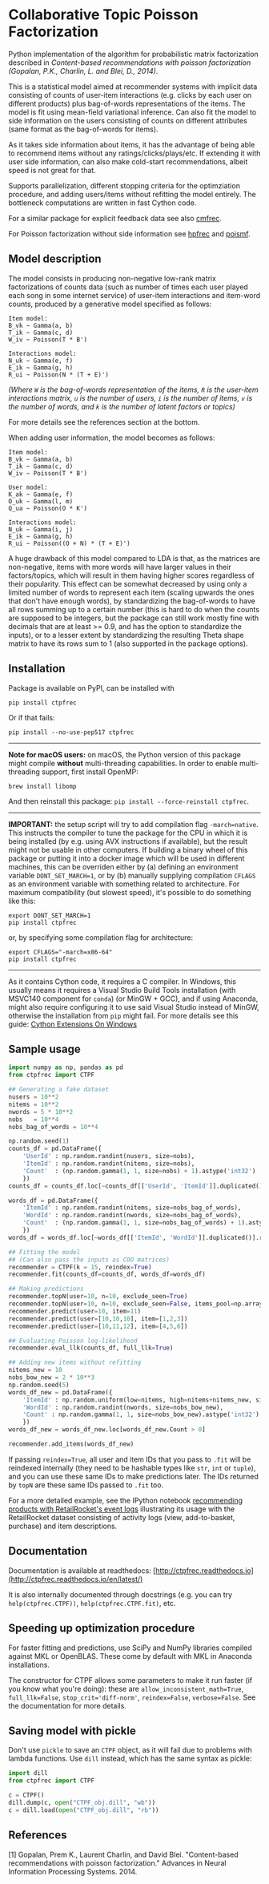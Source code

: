 # Collaborative Topic Poisson Factorization

Python implementation of the algorithm for probabilistic matrix factorization described in _Content-based recommendations with poisson factorization (Gopalan, P.K., Charlin, L. and Blei, D., 2014)_.

This is a statistical model aimed at recommender systems with implicit data consisting of counts of user-item interactions (e.g. clicks by each user on different products) plus bag-of-words representations of the items. The model is fit using mean-field variational inference. Can also fit the model to side information on the users consisting of counts on different attributes (same format as the bag-of-words for items).

As it takes side information about items, it has the advantage of being able to recommend items without any ratings/clicks/plays/etc. If extending it with user side information, can also make cold-start recommendations, albeit speed is not great for that.

Supports parallelization, different stopping criteria for the optimziation procedure, and adding users/items without refitting the model entirely. The bottleneck computations are written in fast Cython code.

For a similar package for explicit feedback data see also [cmfrec](https://github.com/david-cortes/cmfrec).

For Poisson factorization without side information see [hpfrec](https://github.com/david-cortes/hpfrec) and [poismf](https://github.com/david-cortes/poismf).

## Model description

The model consists in producing non-negative low-rank matrix factorizations of counts data (such as number of times each user played each song in some internet service) of user-item interactions and item-word counts, produced by a generative model specified as follows:

```
Item model:
B_vk ~ Gamma(a, b)
T_ik ~ Gamma(c, d)
W_iv ~ Poisson(T * B')

Interactions model:
N_uk ~ Gamma(e, f)
E_ik ~ Gamma(g, h)
R_ui ~ Poisson(N * (T + E)')
```

_(Where `W` is the bag-of-words representation of the items, `R` is the user-item interactions matrix, `u` is the number of users, `i` is the number of items, `v` is the number of words, and `k` is the number of latent factors or topics)_

For more details see the references section at the bottom.

When adding user information, the model becomes as follows:

```
Item model:
B_vk ~ Gamma(a, b)
T_ik ~ Gamma(c, d)
W_iv ~ Poisson(T * B')

User model:
K_ak ~ Gamma(e, f)
O_uk ~ Gamma(l, m)
Q_ua ~ Poisson(O * K')

Interactions model:
N_uk ~ Gamma(i, j)
E_ik ~ Gamma(g, h)
R_ui ~ Poisson((O + N) * (T + E)')
```

A huge drawback of this model compared to LDA is that, as the matrices are non-negative, items with more words will have larger values in their factors/topics, which will result in them having higher scores regardless of their popularity. This effect can be somewhat decreased by using only a limited number of words to represent each item (scaling upwards the ones that don't have enough words), by standardizing the bag-of-words to have all rows summing up to a certain number (this is hard to do when the counts are supposed to be integers, but the package can still work mostly fine with decimals that are at least >= 0.9, and has the option to standardize the inputs), or to a lesser extent by standardizing the resulting Theta shape matrix to have its rows sum to 1 (also supported in the package options).

## Installation

Package is available on PyPI, can be installed with

```pip install ctpfrec```

Or if that fails:
```
pip install --no-use-pep517 ctpfrec
```

** *
**Note for macOS users:** on macOS, the Python version of this package might compile **without** multi-threading capabilities. In order to enable multi-threading support, first install OpenMP:
```
brew install libomp
```
And then reinstall this package: `pip install --force-reinstall ctpfrec`.
** *
**IMPORTANT:** the setup script will try to add compilation flag `-march=native`. This instructs the compiler to tune the package for the CPU in which it is being installed (by e.g. using AVX instructions if available), but the result might not be usable in other computers. If building a binary wheel of this package or putting it into a docker image which will be used in different machines, this can be overriden either by (a) defining an environment variable `DONT_SET_MARCH=1`, or by (b) manually supplying compilation `CFLAGS` as an environment variable with something related to architecture. For maximum compatibility (but slowest speed), it's possible to do something like this:

```
export DONT_SET_MARCH=1
pip install ctpfrec
```

or, by specifying some compilation flag for architecture:
```
export CFLAGS="-march=x86-64"
pip install ctpfrec
```
** *

As it contains Cython code, it requires a C compiler. In Windows, this usually means it requires a Visual Studio Build Tools installation (with MSVC140 component for `conda`) (or MinGW + GCC), and if using Anaconda, might also require configuring it to use said Visual Studio instead of MinGW, otherwise the installation from `pip` might fail. For more details see this guide:
[Cython Extensions On Windows](https://github.com/cython/cython/wiki/CythonExtensionsOnWindows)


## Sample usage

```python
import numpy as np, pandas as pd
from ctpfrec import CTPF

## Generating a fake dataset
nusers = 10**2
nitems = 10**2
nwords = 5 * 10**2
nobs   = 10**4
nobs_bag_of_words = 10**4

np.random.seed(1)
counts_df = pd.DataFrame({
	'UserId' : np.random.randint(nusers, size=nobs),
	'ItemId' : np.random.randint(nitems, size=nobs),
	'Count'  : (np.random.gamma(1, 1, size=nobs) + 1).astype('int32')
	})
counts_df = counts_df.loc[~counts_df[['UserId', 'ItemId']].duplicated()].reset_index(drop=True)

words_df = pd.DataFrame({
	'ItemId' : np.random.randint(nitems, size=nobs_bag_of_words),
	'WordId' : np.random.randint(nwords, size=nobs_bag_of_words),
	'Count'  : (np.random.gamma(1, 1, size=nobs_bag_of_words) + 1).astype('int32')
	})
words_df = words_df.loc[~words_df[['ItemId', 'WordId']].duplicated()].reset_index(drop=True)

## Fitting the model
## (Can also pass the inputs as COO matrices)
recommender = CTPF(k = 15, reindex=True)
recommender.fit(counts_df=counts_df, words_df=words_df)

## Making predictions
recommender.topN(user=10, n=10, exclude_seen=True)
recommender.topN(user=10, n=10, exclude_seen=False, items_pool=np.array([1,2,3,4]))
recommender.predict(user=10, item=11)
recommender.predict(user=[10,10,10], item=[1,2,3])
recommender.predict(user=[10,11,12], item=[4,5,6])

## Evaluating Poisson log-likelihood
recommender.eval_llk(counts_df, full_llk=True)

## Adding new items without refitting
nitems_new = 10
nobs_bow_new = 2 * 10**3
np.random.seed(5)
words_df_new = pd.DataFrame({
	'ItemId' : np.random.uniform(low=nitems, high=nitems+nitems_new, size=nobs_bow_new),
	'WordId' : np.random.randint(nwords, size=nobs_bow_new),
	'Count' : np.random.gamma(1, 1, size=nobs_bow_new).astype('int32')
	})
words_df_new = words_df_new.loc[words_df_new.Count > 0]

recommender.add_items(words_df_new)
```

If passing `reindex=True`, all user and item IDs that you pass to `.fit` will be reindexed internally (they need to be hashable types like `str`, `int` or `tuple`), and you  can use these same IDs to make predictions later. The IDs returned by `topN` are these same IDs passed to `.fit` too.

For a more detailed example, see the IPython notebook [recommending products with RetailRocket's event logs](http://nbviewer.jupyter.org/github/david-cortes/ctpfrec/blob/master/example/ctpfrec_retailrocket.ipynb) illustrating its usage with the RetailRocket dataset consisting of activity logs (view, add-to-basket, purchase) and item descriptions.

## Documentation

Documentation is available at readthedocs: [http://ctpfrec.readthedocs.io](http://ctpfrec.readthedocs.io/en/latest/)

It is also internally documented through docstrings (e.g. you can try `help(ctpfrec.CTPF))`, `help(ctpfrec.CTPF.fit)`, etc.

## Speeding up optimization procedure

For faster fitting and predictions, use SciPy and NumPy libraries compiled against MKL or OpenBLAS. These come by default with MKL in Anaconda installations.

The constructor for CTPF allows some parameters to make it run faster (if you know what you're doing): these are `allow_inconsistent_math=True`, `full_llk=False`, `stop_crit='diff-norm'`, `reindex=False`, `verbose=False`. See the documentation for more details.

## Saving model with pickle

Don't use `pickle` to save an `CTPF` object, as it will fail due to problems with lambda functions. Use `dill` instead, which has the same syntax as pickle:

```python
import dill
from ctpfrec import CTPF

c = CTPF()
dill.dump(c, open("CTPF_obj.dill", "wb"))
c = dill.load(open("CTPF_obj.dill", "rb"))
```

## References
[1] Gopalan, Prem K., Laurent Charlin, and David Blei. "Content-based recommendations with poisson factorization." Advances in Neural Information Processing Systems. 2014.
